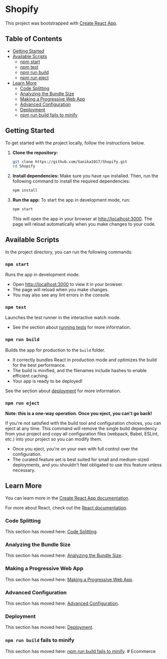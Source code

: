 # Shopify

This project was bootstrapped with [Create React App](https://github.com/facebook/create-react-app).

## Table of Contents

- [Getting Started](#getting-started)
- [Available Scripts](#available-scripts)
  - [npm start](#npm-start)
  - [npm test](#npm-test)
  - [npm run build](#npm-run-build)
  - [npm run eject](#npm-run-eject)
- [Learn More](#learn-more)
  - [Code Splitting](#code-splitting)
  - [Analyzing the Bundle Size](#analyzing-the-bundle-size)
  - [Making a Progressive Web App](#making-a-progressive-web-app)
  - [Advanced Configuration](#advanced-configuration)
  - [Deployment](#deployment)
  - [npm run build fails to minify](#npm-run-build-fails-to-minify)

## Getting Started

To get started with the project locally, follow the instructions below.

1. **Clone the repository:**
    ```bash
    git clone https://github.com/Sanika1017/Shopify.git
    cd Shopify
    ```

2. **Install dependencies:**
    Make sure you have `npm` installed. Then, run the following command to install the required dependencies:

    ```bash
    npm install
    ```

3. **Run the app:**
    To start the app in development mode, run:

    ```bash
    npm start
    ```

    This will open the app in your browser at [http://localhost:3000](http://localhost:3000). The page will reload automatically when you make changes to your code.

## Available Scripts

In the project directory, you can run the following commands:

### `npm start`

Runs the app in development mode.

- Open [http://localhost:3000](http://localhost:3000) to view it in your browser.
- The page will reload when you make changes.
- You may also see any lint errors in the console.

### `npm test`

Launches the test runner in the interactive watch mode.

- See the section about [running tests](https://facebook.github.io/create-react-app/docs/running-tests) for more information.

### `npm run build`

Builds the app for production to the `build` folder.

- It correctly bundles React in production mode and optimizes the build for the best performance.
- The build is minified, and the filenames include hashes to enable efficient caching.
- Your app is ready to be deployed!

See the section about [deployment](https://facebook.github.io/create-react-app/docs/deployment) for more information.

### `npm run eject`

**Note: this is a one-way operation. Once you eject, you can't go back!**

If you're not satisfied with the build tool and configuration choices, you can eject at any time. This command will remove the single build dependency from your project and copy all configuration files (webpack, Babel, ESLint, etc.) into your project so you can modify them.

- Once you eject, you're on your own with full control over the configuration.
- The curated feature set is best suited for small and medium-sized deployments, and you shouldn't feel obligated to use this feature unless necessary.

## Learn More

You can learn more in the [Create React App documentation](https://facebook.github.io/create-react-app/docs/getting-started).

For more about React, check out the [React documentation](https://reactjs.org/).

### Code Splitting

This section has moved here: [Code Splitting](https://facebook.github.io/create-react-app/docs/code-splitting).

### Analyzing the Bundle Size

This section has moved here: [Analyzing the Bundle Size](https://facebook.github.io/create-react-app/docs/analyzing-the-bundle-size).

### Making a Progressive Web App

This section has moved here: [Making a Progressive Web App](https://facebook.github.io/create-react-app/docs/making-a-progressive-web-app).

### Advanced Configuration

This section has moved here: [Advanced Configuration](https://facebook.github.io/create-react-app/docs/advanced-configuration).

### Deployment

This section has moved here: [Deployment](https://facebook.github.io/create-react-app/docs/deployment).

### `npm run build` fails to minify

This section has moved here: [npm run build fails to minify](https://facebook.github.io/create-react-app/docs/troubleshooting#npm-run-build-fails-to-minify).
#   E c o m m e r c e  
 
